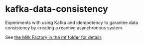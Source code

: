 # kafka-data-consistency

Experiments with using Kafka and idempotency to garantee data consistency by creating a reactive asynchronous system.

See [the Milk Factory in the mf folder for details](./mf/README.md)

